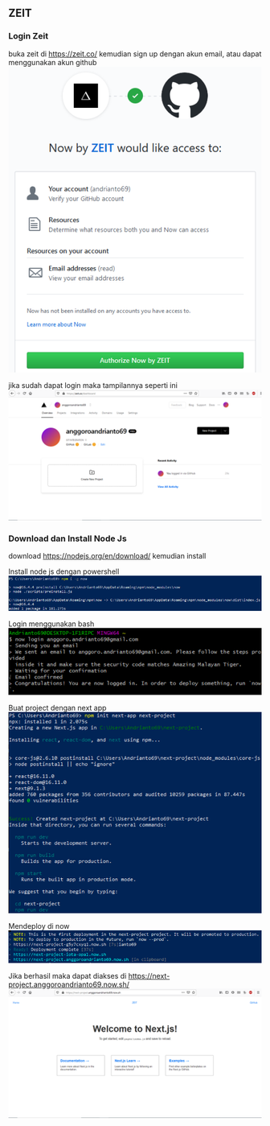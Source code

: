 ## ZEIT

### Login Zeit
buka zeit di https://zeit.co/ kemudian sign up dengan akun email, atau dapat menggunakan akun github
![](img/Screenshot_1.png)

jika sudah dapat login maka tampilannya seperti ini
![](img/Screenshot_2.png)

### Download dan Install Node Js
download https://nodejs.org/en/download/ kemudian install

Install node js dengan powershell
![](img/Screenshot_3.png)

Login menggunakan bash
![](img/Screenshot_4.png)

Buat project dengan next app
![](img/Screenshot_5.png)

Mendeploy di now
![](img/Screenshot_6.png)

Jika berhasil maka dapat diakses di https://next-project.anggoroandrianto69.now.sh/
![](img/Screenshot_7.png)